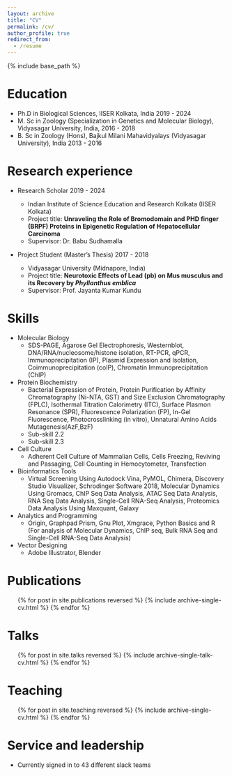 ```yaml
---
layout: archive
title: "CV"
permalink: /cv/
author_profile: true
redirect_from:
  - /resume
---
```


{% include base_path %}

Education
======
* Ph.D in Biological Sciences, IISER Kolkata, India 2019 - 2024
* M. Sc in Zoology (Specialization in Genetics and Molecular Biology), Vidyasagar University, India, 2016 - 2018
* B. Sc in Zoology (Hons), Bajkul Milani Mahavidyalays (Vidyasagar University), India 2013 - 2016

Research experience
======
* Research Scholar 2019 - 2024
  * Indian Institute of Science Education and Research Kolkata (IISER Kolkata)
  * Project title: **Unraveling the Role of Bromodomain and PHD finger (BRPF) Proteins in Epigenetic Regulation of Hepatocellular Carcinoma**
  * Supervisor: Dr. Babu Sudhamalla

* Project Student (Master’s Thesis) 2017 - 2018
  * Vidyasagar University (Midnapore, India)
  * Project title: **Neurotoxic Effects of Lead (pb) on Mus musculus and its Recovery by _Phyllanthus emblica_**
  * Supervisor: Prof. Jayanta Kumar Kundu  
  
Skills
======
* Molecular Biology
  * SDS-PAGE, Agarose Gel Electrophoresis, Westernblot, DNA/RNA/nucleosome/histone isolation, RT-PCR, qPCR, Immunoprecipitation (IP), Plasmid Expression and Isolation, Coimmunoprecipitation (coIP), Chromatin Immunoprecipitation (ChIP) 
* Protein Biochemistry
  * Bacterial Expression of Protein, Protein Purification by Affinity Chromatography (Ni-NTA, GST) and Size Exclusion Chromatography (FPLC), Isothermal Titration Calorimetry (ITC), Surface Plasmon Resonance (SPR), Fluorescence Polarization (FP), In-Gel Fluorescence, Photocrosslinking (in vitro), Unnatural Amino Acids Mutagenesis(AzF,BzF)  
  * Sub-skill 2.2
  * Sub-skill 2.3
* Cell Culture
  * Adherent Cell Culture of Mammalian Cells, Cells Freezing, Reviving and Passaging, Cell Counting in Hemocytometer, Transfection 
* Bioinformatics Tools
  * Virtual Screening Using Autodock Vina, PyMOL, Chimera, Discovery Studio Visualizer, Schrodinger Software 2018, Molecular Dynamics Using Gromacs, ChIP Seq Data Analysis, ATAC Seq Data Analysis, RNA Seq Data Analysis,
Single-Cell RNA-Seq Analysis, Proteomics Data Analysis Using Maxquant, Galaxy
* Analytics and Programming
  * Origin, Graphpad Prism, Gnu Plot, Xmgrace, Python Basics and R (For analysis of Molecular Dynamics, ChIP seq, Bulk RNA Seq and Single-Cell RNA-Seq Data Analysis)
* Vector Designing
  * Adobe Illustrator, Blender

Publications
======
  <ul>{% for post in site.publications reversed %}
    {% include archive-single-cv.html %}
  {% endfor %}</ul>
  
Talks
======
  <ul>{% for post in site.talks reversed %}
    {% include archive-single-talk-cv.html  %}
  {% endfor %}</ul>
  
Teaching
======
  <ul>{% for post in site.teaching reversed %}
    {% include archive-single-cv.html %}
  {% endfor %}</ul>
  
Service and leadership
======
* Currently signed in to 43 different slack teams
